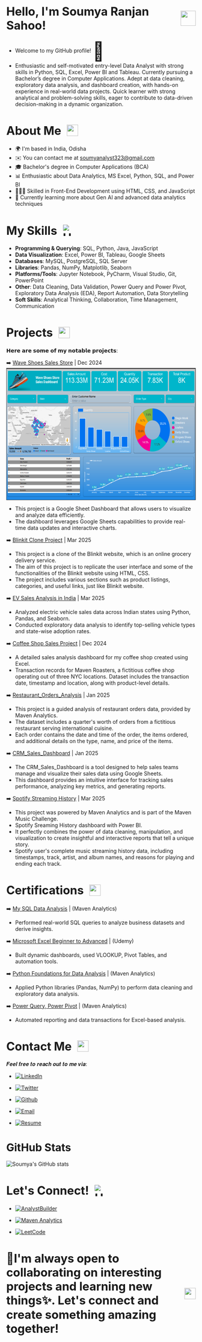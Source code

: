 <h1 style="font-size:2.2em; font-weight:bold; display:flex; align-items:center; gap:0.5em;">
  Hello, I'm Soumya Ranjan Sahoo!
  <img src="https://camo.githubusercontent.com/d552948e7884c41fde2d32b9221d79f0df2076c7d824aaab954ca93f53d95884/68747470733a2f2f6d656469612e67697068792e636f6d2f6d656469612f6876524a434c467a6361737252346961377a2f67697068792e676966" width="40" height="40" style="vertical-align:middle;"/>
</h1>


- Welcome to my GitHub profile! <span style="font-size: 48px; vertical-align: middle;">👀</span>
- Enthusiastic and self-motivated entry-level Data Analyst with strong skills in Python, SQL, Excel, Power BI and Tableau. Currently pursuing a 
Bachelor’s degree in Computer Applications. Adept at data cleaning, exploratory data analysis, and dashboard creation, with hands-on experience 
in real-world data projects. Quick learner with strong analytical and problem-solving skills, eager to contribute to data-driven decision-making in a 
dynamic organization.

<h1 style="font-size:2.2em; font-weight:bold; display:flex; align-items:center; gap:0.5em;">
About Me 
  <img src="https://cdn.pixabay.com/animation/2023/06/13/15/13/15-13-36-234_512.gif"  width="30" height="30" style="vertical-align:middle;"/>
</h1>

- 🌍  I'm based in India, Odisha
- ✉️  You can contact me at soumyanalyst323@gmail.com
- 🎓 Bachelor's degree in Computer Applications (BCA)
- 📊 Enthusiastic about Data Analytics, MS Excel, Python, SQL, and Power BI
- 👨🏻‍💻 Skilled in Front-End Development using HTML, CSS, and JavaScript
- 🌱 Currently learning more about Gen AI and advanced data analytics techniques
  
 <h1 style="font-size:2.2em; font-weight:bold; display:flex; align-items:center; gap:0.5em;">
My Skills
  <img src="https://media3.giphy.com/media/v1.Y2lkPTc5MGI3NjExcWF1aHZjcHlkYXBtNGd2Y2ZoaWNkNDJ6bDltYTNoZzJnMTk3MG56MyZlcD12MV9pbnRlcm5hbF9naWZfYnlfaWQmY3Q9cw/XJGutt8ej8SYIwWxcz/giphy.gif" alt="Hand gesture" width="30" height="30" style="vertical-align:middle;"/>
</h1>

- **Programming & Querying**: SQL, Python, Java, JavaScript 
- **Data Visualization**: Excel, Power BI, Tableau, Google Sheets 
- **Databases**: MySQL, PostgreSQL, SQL Server
- **Libraries**: Pandas, NumPy, Matplotlib, Seaborn 
- **Platforms/Tools**: Jupyter Notebook, PyCharm, Visual Studio, Git, PowerPoint
- **Other**: Data Cleaning, Data Validation, Power Query and Power Pivot, Exploratory Data Analysis (EDA), Report Automation, Data 
Storytelling 
- **Soft Skills**: Analytical Thinking, Collaboration, Time Management, Communication
  
 <h1 style="font-size:2.2em; font-weight:bold; display:flex; align-items:center; gap:0.5em;">
Projects
  <img src="https://cdn.dribbble.com/userupload/19883639/file/original-91529faea4dd975dd6351a3f147d67c0.gif" width="30" height="30" style="vertical-align:middle;"/>
</h1>


𝗛𝗲𝗿𝗲 𝗮𝗿𝗲 𝘀𝗼𝗺𝗲 𝗼𝗳 𝗺𝘆 𝗻𝗼𝘁𝗮𝗯𝗹𝗲 𝗽𝗿𝗼𝗷𝗲𝗰𝘁𝘀:

➡️ [Wave Shoes Sales Store](https://github.com/Ranjan234/Google_Sheet_Dashboard/blob/main/Wave_Shoes_Store_Sales_Dashboard%20(1).pdf) | Dec 2024  
  <img src="https://github.com/Ranjan234/Google_Sheet_Dashboard/blob/main/Screenshot%202025-01-23%20161227.png"  width="600" height="350" style="vertical-align:middle;"/>
 - This project is a Google Sheet Dashboard that allows users to visualize and analyze data efficiently.
 - The dashboard leverages Google Sheets capabilities to provide real-time data updates and interactive charts.
  
➡️ [Blinkit Clone Project](https://example.com/blinkit-clone-project) | Mar 2025

 - This project is a clone of the Blinkit website, which is an online grocery delivery service.
 - The aim of this project is to replicate the user interface and some of the functionalities of the Blinkit website using HTML, CSS.
 - The project includes various sections such as product listings, categories, and useful links, just like Blinkit website.
  
➡️ [EV Sales Analysis in India](https://github.com/Ranjan234/EV-Sales-Analysis-in-India) | Mar 2025   

 - Analyzed electric vehicle sales data across Indian states using Python, Pandas, and Seaborn. 
 - Conducted exploratory data analysis to identify top-selling vehicle types and state-wise adoption rates.
  
➡️ [Coffee Shop Sales Project](https://github.com/Ranjan234/CofeeShopsales) | Dec 2024

 - A detailed sales analysis dashboard for my coffee shop created using Excel.
 - Transaction records for Maven Roasters, a fictitious coffee shop operating out of three NYC locations. Dataset includes the transaction date, timestamp and location, 
   along with product-level details.
  
➡️ [Restaurant_Orders_Analysis](https://github.com/Ranjan234/Restaurant_Orders_Analysis)  | Jan 2025    

 - This project is a guided analysis of restaurant orders data, provided by Maven Analytics.
 - The dataset includes a quarter's worth of orders from a fictitious restaurant serving international cuisine.
 - Each order contains the date and time of the order, the items ordered, and additional details on the type, name, and price of the items.
  
➡️ [CRM_Sales_Dashboard](https://github.com/Ranjan234/CRM-Sales-Dashboard) | Jan 2025

 - The CRM_Sales_Dashboard is a tool designed to help sales teams manage and visualize their sales data using Google Sheets.
 - This dashboard provides an intuitive interface for tracking sales performance, analyzing key metrics, and generating reports.
  
➡️ [Spotify Streaming History](https://github.com/Ranjan234/Spotify-Streaming-History) | Mar 2025

 - This project was powered by Maven Analytics and is part of the Maven Music Challenge.
 - Spotify Sreaming History dashboard with Power BI.
 - It perfectly combines the power of data cleaning, manipulation, and visualization to create insightful and interactive reports that tell a unique story.
 - Spotify user's complete music streaming history data, including timestamps, track, artist, and album names, and reasons for playing and ending each track.
   
 <h1 style="font-size:2.2em; font-weight:bold; display:flex; align-items:center; gap:0.5em;">
 Certifications 
  <img src="https://media1.giphy.com/media/v1.Y2lkPTc5MGI3NjExdzlycGd2b2hoNTgyM3NoN3F0bzBnNjJsb29laGhveWlrZWtocWh2NCZlcD12MV9pbnRlcm5hbF9naWZfYnlfaWQmY3Q9Zw/lfZahQ89QU3ruLvjL1/giphy.gif" width="30" height="30" style="vertical-align:middle;"/>
</h1>


➡️ [My SQL Data Analysis](https://certificates.mavenanalytics.io/d28d83c0-b7c9-4b0f-8eae-48ab8c8a5b8b#acc.bg3ucdDo) | (Maven Analytics)

 - Performed real-world SQL queries to analyze business datasets and derive insights. 
 
➡️ [Microsoft Excel Beginner to Advanced](https://www.udemy.com/certificate/UC-f1db7721-c5c7-42f5-9823-bc142207f368/) | (Udemy)

 - Built dynamic dashboards, used VLOOKUP, Pivot Tables, and automation tools. 
 
➡️ [Python Foundations for Data Analysis](https://certificates.mavenanalytics.io/255f3661-521f-405e-b770-bd2de944703e) | (Maven Analytics) 

 - Applied Python libraries (Pandas, NumPy) to perform data cleaning and exploratory data analysis.
 
➡️ [Power Query, Power Pivot](https://certificates.mavenanalytics.io/d28d83c0-b7c9-4b0f-8eae-48ab8c8a5b8b) | (Maven Analytics)  

 - Automated reporting and data transactions for Excel-based analysis.
   
  <h1 style="font-size:2.2em; font-weight:bold; display:flex; align-items:center; gap:0.5em;">
Contact Me
  <img src="https://cdn.dribbble.com/userupload/20154102/file/original-4647ef34eae474962d23a369768e3670.gif" width="30" height="30" style="vertical-align:middle;"/>
</h1>


𝑭𝒆𝒆𝒍 𝒇𝒓𝒆𝒆 𝒕𝒐 𝒓𝒆𝒂𝒄𝒉 𝒐𝒖𝒕 𝒕𝒐 𝒎𝒆 𝒗𝒊𝒂:

 <!-- LinkedIn -->
- [![LinkedIn](https://img.shields.io/badge/LinkedIn-0A66C2?logo=linkedin&logoColor=white&style=for-the-badge)](https://www.linkedin.com/in/soumyaranjansahoo0/)
 <!-- Twitter -->
- [![Twitter](https://img.shields.io/badge/Twitter-1DA1F2?logo=twitter&logoColor=white&style=for-the-badge)](https://x.com/soumya_ranjan26)
 <!--GitHub-->
- [![Github](https://img.shields.io/badge/Website-black?logo=github&logoColor=white)](https://github.com/Ranjan234?tab=repositories)
 <!--Email-->
- [![Email](https://img.shields.io/badge/Email-D14836?logo=gmail&logoColor=white&style=for-the-badge)](mailto:soumyanalyst323@gmail.com)
<!--Resume -->
- [![Resume](https://img.shields.io/badge/Resume-1DA1F2?logo=resume&logoColor=blue&style=for-the-badge)](https://github.com/Ranjan234/Ranjan234/blob/main/Soumyaranjansahoo_CV.pdf)
  
# GitHub Stats

![Soumya's GitHub stats](https://github-readme-stats.vercel.app/api?username=Ranjan234&show_icons=true&theme=radical)

 <h1 style="font-size:2.2em; font-weight:bold; display:flex; align-items:center; gap:0.5em;">
Let's Connect!
  <img src="https://cdn.dribbble.com/userupload/24054165/file/original-a30ec18e4dff6157a43ebf2731dd3cbf.gif" alt="Hand gesture" width="30" height="30" style="vertical-align:middle;"/>
</h1>


<!-- AnalystBuilder -->
- [![AnalystBuilder](https://img.shields.io/badge/AnalystBuilder-0057B8?style=for-the-badge)](https://www.analystbuilder.com/u/Soumya)
<!-- Maven Analytics -->
- [![Maven Analytics](https://img.shields.io/badge/Maven%20Analytics-1C1C1C?logo=data:image/svg+xml;base64,...&logoColor=green&style=for-the-badge)](https://app.mavenanalytics.io/portfolio)
<!-- LeetCode -->
- [![LeetCode](https://img.shields.io/badge/LeetCode-FFA116?logo=leetcode&logoColor=white&style=for-the-badge)](https://leetcode.com/u/N8TvX6JJFa/)


<h4 style="font-size:2.2em; font-weight:bold; display:flex; align-items:center; gap:0.5em;">
  🚀I'm always open to collaborating on interesting projects and learning new things✨. Let's connect and create something amazing together!
  <img src="https://media4.giphy.com/media/v1.Y2lkPTc5MGI3NjExZ3J6eTRkN2ppdjByODRpeHRqeWFwaWFpa3Bxa3owZWUwY2hocnMwZCZlcD12MV9pbnRlcm5hbF9naWZfYnlfaWQmY3Q9Zw/jsqEpvJ5Qb6Ml6zM0k/giphy.gif" width="30" height="30" style="vertical-align:middle;"/>
</h4>

